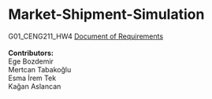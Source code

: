 # Market-Shipment-Simulation <br />
G01_CENG211_HW4
[Document of Requirements](https://drive.google.com/file/d/160I_sFw1egXCgvfKD5ggd8PUlye2Mw2X/view?usp=sharing) <br /> <br />
**Contributors:** <br />
Ege Bozdemir <br />
Mertcan Tabakoğlu <br />
Esma İrem Tek <br />
Kağan Aslancan 
